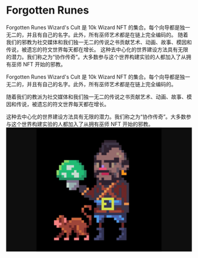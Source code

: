 # Forgotten Runes

Forgotten Runes Wizard's Cult 是 10k Wizard NFT 的集合。每个向导都是独一无二的，并且有自己的名字。此外，所有巫师艺术都是在链上完全编码的。
随着我们的邪教为社交媒体和我们独一无二的传说之书贡献艺术、动画、故事、模因和传说，被遗忘的符文世界每天都在增长。
这种去中心化的世界建设方法具有无限的潜力。我们称之为“协作传奇”。大多数参与这个世界构建实验的人都加入了从拥有巫师 NFT 开始的邪教。

Forgotten Runes Wizard's Cult 是 10k Wizard NFT 的集合。每个向导都是独一无二的，并且有自己的名字。此外，所有巫师艺术都是在链上完全编码的。

随着我们的教派为社交媒体和我们独一无二的传说之书贡献艺术、动画、故事、模因和传说，被遗忘的符文世界每天都在增长。

这种去中心化的世界建设方法具有无限的潜力。我们称之为“协作传奇”。大多数参与这个世界构建实验的人都加入了从拥有巫师 NFT 开始的邪教。![forgottenrunes-dapp-collectibles-ethereum-image1_2638adcdec600dced08ee86331debbe9](forgottenrunes-dapp-collectibles-ethereum-image1_2638adcdec600dced08ee86331debbe9.png)
